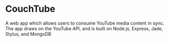 # CouchTube
A web app which allows users to consume YouTube media content in sync. The app draws on the YouTube API, and is built on Node.js, Express, Jade, Stylus, and MongoDB
